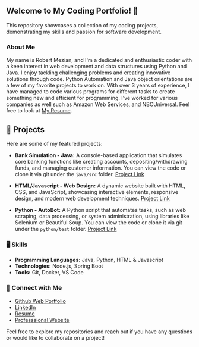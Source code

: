 ## Welcome to My Coding Portfolio! 👋

This repository showcases a collection of my coding projects, demonstrating my skills and passion for software development. 

### About Me

My name is Robert Mezian, and I'm a dedicated and enthusiastic coder with a keen interest in web development and data structures using Python and Java. I enjoy tackling challenging problems and creating innovative solutions through code. Python Automation and Java object orientations are a few of my favorite projects to work on. With over 3 years of experience, I have managed to code various programs for different tasks to create something new and efficient for programming. I've worked for various companies as well such as Amazon Web Services, and NBCUniversal. Feel free to look at [My Resume](https://github.com/user-attachments/files/17630384/2024_ResumeRobertMezian.pdf). 


## 📒 Projects 

Here are some of my featured projects:

*   **Bank Simulation - Java:** A console-based application that simulates core banking functions like creating accounts, depositing/withdrawing funds, and managing customer information. You can view the code or clone it via git under the `java/src` folder. [Project Link]([java/src](https://github.com/ramezian1/ramezian1.github.io/tree/main/java/src))
   
*   **HTML/Javascript - Web Design:** A dynamic website built with HTML, CSS, and JavaScript, showcasing interactive elements, responsive design, and modern web development techniques. [Project Link](html/index.html)
  
*   **Python - AutoBot:** A Python script that automates tasks, such as web scraping, data processing, or system administration, using libraries like Selenium or Beautiful Soup. You can view the code or clone it via git under the `python/test` folder. [Project Link](https://github.com/ramezian1/ramezian1.github.io/tree/main/python)
  

### 🖥️ Skills

*   **Programming Languages:** Java, Python, HTML & Javascript
*   **Technologies:** Node.js, Spring Boot
*   **Tools:** Git, Docker, VS Code

### 📝 Connect with Me

*   [Github Web Portfolio](https://ramezian1.github.io/)
*   [LinkedIn](https://www.linkedin.com/in/robert-mezian/)
*   [Resume](https://github.com/user-attachments/files/17630384/2024_ResumeRobertMezian.pdf)
*   [Professsional Website](https://robertmezian.com/)


Feel free to explore my repositories and reach out if you have any questions or would like to collaborate on a project!
